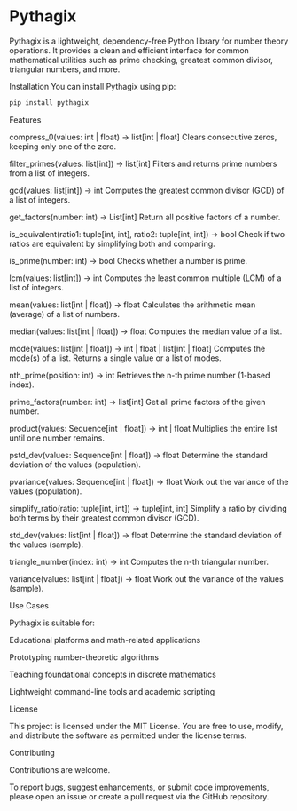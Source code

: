# Pythagix

Pythagix is a lightweight, dependency-free Python library for number theory operations.
It provides a clean and efficient interface for common mathematical utilities such as prime checking, greatest common divisor, triangular numbers, and more.

Installation
You can install Pythagix using pip:

```bash
pip install pythagix
```

Features

compress_0(values: int | float) -> list[int | float]
Clears consecutive zeros, keeping only one of the zero.

filter_primes(values: list[int]) -> list[int]
Filters and returns prime numbers from a list of integers.

gcd(values: list[int]) -> int
Computes the greatest common divisor (GCD) of a list of integers.

get_factors(number: int) -> List[int]
Return all positive factors of a number.

is_equivalent(ratio1: tuple[int, int], ratio2: tuple[int, int]) -> bool
Check if two ratios are equivalent by simplifying both and comparing.

is_prime(number: int) -> bool
Checks whether a number is prime.

lcm(values: list[int]) -> int
Computes the least common multiple (LCM) of a list of integers.

mean(values: list[int | float]) -> float
Calculates the arithmetic mean (average) of a list of numbers.

median(values: list[int | float]) -> float
Computes the median value of a list.

mode(values: list[int | float]) -> int | float | list[int | float]
Computes the mode(s) of a list. Returns a single value or a list of modes.

nth_prime(position: int) -> int
Retrieves the n-th prime number (1-based index).

prime_factors(number: int) -> list[int]
Get all prime factors of the given number.

product(values: Sequence[int | float]) -> int | float
Multiplies the entire list until one number remains.

pstd_dev(values: Sequence[int | float]) -> float
Determine the standard deviation of the values (population).

pvariance(values: Sequence[int | float]) -> float
Work out the variance of the values (population).

simplify_ratio(ratio: tuple[int, int]) -> tuple[int, int]
Simplify a ratio by dividing both terms by their greatest common divisor (GCD).

std_dev(values: list[int | float]) -> float
Determine the standard deviation of the values (sample).

triangle_number(index: int) -> int
Computes the n-th triangular number.

variance(values: list[int | float]) -> float
Work out the variance of the values (sample).

Use Cases

Pythagix is suitable for:

Educational platforms and math-related applications

Prototyping number-theoretic algorithms

Teaching foundational concepts in discrete mathematics

Lightweight command-line tools and academic scripting

License

This project is licensed under the MIT License.
You are free to use, modify, and distribute the software as permitted under the license terms.

Contributing

Contributions are welcome.

To report bugs, suggest enhancements, or submit code improvements, please open an issue or create a pull request via the GitHub repository.